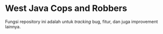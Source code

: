 # West Java Cops and Robbers

Fungsi repository ini adalah untuk *tracking* bug, fitur, dan juga improvement lainnya.
